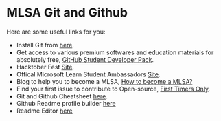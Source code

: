 # MLSA Git and Github
Here are some useful links for you:
- Install Git from [here](https://git-scm.com/downloads?wt.mc_id=studentamb_168017).
- Get access to various premium softwares and education materials for absolutely free, [GitHub Student Developer Pack](https://education.github.com/students?wt.mc_id=studentamb_168017).
- Hacktober Fest [Site](https://hacktoberfest.com/).
- Offical Microsoft Learn Student Ambassadors [Site](https://studentambassadors.microsoft.com?wt.mc_id=studentamb_168017).
- Blog to help you to become a MLSA, [How to become a MLSA?](https://dev.to/tina_popli/all-about-microsoft-learn-student-ambassadors-mlsa-22nc?wt.mc_id=studentamb_168017)
- Find your first issue to contribute to Open-source, [First Timers Only](https://www.firsttimersonly.com/).
- Git and Github Cheatsheet [here](https://github.com/EshanTrivedi21/Git-CheatSheet).
- Github Readme profile builder [here](https://rahuldkjain.github.io/gh-profile-readme-generator/)
- Readme Editor [here](https://readme.so/editor)
